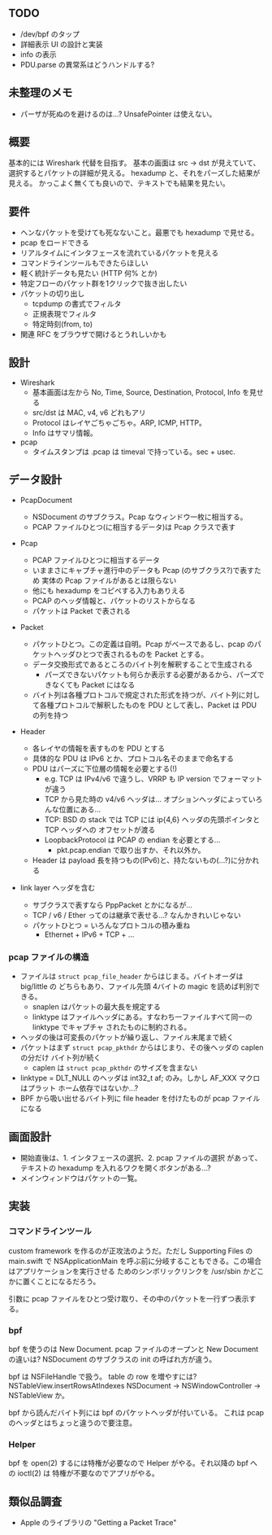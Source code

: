 ## TODO

 - /dev/bpf のタップ
 - 詳細表示 UI の設計と実装
 - info の表示
 - PDU.parse の異常系はどうハンドルする?

## 未整理のメモ
 - パーザが死ぬのを避けるのは...? UnsafePointer は使えない。

## 概要
基本的には Wireshark 代替を目指す。
基本の画面は src -> dst が見えていて、選択するとパケットの詳細が見える。
hexadump と、それをパーズした結果が見える。
かっこよく無くても良いので、テキストでも結果を見たい。

## 要件

 - ヘンなパケットを受けても死なないこと。最悪でも hexadump で見せる。
 - pcap をロードできる
 - リアルタイムにインタフェースを流れているパケットを見える
 - コマンドラインツールもできたらほしい
 - 軽く統計データも見たい (HTTP 何% とか)
 - 特定フローのパケット群を1クリックで抜き出したい
 - パケットの切り出し
   - tcpdump の書式でフィルタ
   - 正規表現でフィルタ
   - 特定時刻(from, to)
 - 関連 RFC をブラウザで開けるとうれしいかも

## 設計

 - Wireshark
   - 基本画面は左から No, Time, Source, Destination, Protocol, Info を見せる
   - src/dst は MAC, v4, v6 どれもアリ
   - Protocol はレイヤごちゃごちゃ。ARP, ICMP, HTTP。
   - Info はサマリ情報。
 - pcap
   - タイムスタンプは .pcap は timeval で持っている。sec + usec.

## データ設計

 - PcapDocument
   - NSDocument のサブクラス。Pcap なウィンドウ一枚に相当する。
   - PCAP ファイルひとつ(に相当するデータ)は Pcap クラスで表す

 - Pcap
   - PCAP ファイルひとつに相当するデータ
   - いままさにキャプチャ進行中のデータも Pcap (のサブクラス?)で表すため
     実体の Pcap ファイルがあるとは限らない
   - 他にも hexadump をコピペする入力もありえる
   - PCAP のヘッダ情報と、パケットのリストからなる
   - パケットは Packet で表される

 - Packet
   - パケットひとつ。この定義は自明。Pcap がベースであるし、pcap のパケットヘッダひとつで表されるものを Packet とする。
   - データ交換形式であるところのバイト列を解釈することで生成される
     - パーズできないパケットも何らか表示する必要があるから、パーズできなくても Packet にはなる
   - バイト列は各種プロトコルで規定された形式を持つが、バイト列に対して各種プロトコルで解釈したものを PDU として表し、Packet は PDU の列を持つ

 - Header
   - 各レイヤの情報を表すものを PDU とする
   - 具体的な PDU は IPv6 とか、プロトコル名そのままで命名する
   - PDU はパーズに下位層の情報を必要とする(!)
     - e.g. TCP は IPv4/v6 で違うし、VRRP も IP version でフォーマットが違う
     - TCP から見た時の v4/v6 ヘッダは... オプションヘッダによっていろんな位置にある...
     - TCP: BSD の stack では TCP には ip{4,6} ヘッダの先頭ポインタと TCP ヘッダへの
       オフセットが渡る
     - LoopbackProtocol は PCAP の endian を必要とする...
       - pkt.pcap.endian で取り出すか、それ以外か。
   - Header は payload 長を持つもの(IPv6)と、持たないもの(...?)に分かれる

 - link layer ヘッダを含む
     - サブクラスで表すなら PppPacket とかになるが...
   - TCP / v6 / Ether ってのは継承で表せる...? なんかきれいじゃない
   - パケットひとつ = いろんなプロトコルの積み重ね
     - Ethernet + IPv6 + TCP + ...

### pcap ファイルの構造

 - ファイルは `struct pcap_file_header` からはじまる。バイトオーダは big/little の
   どちらもあり、ファイル先頭 4バイトの magic を読めば判別できる。
   - snaplen はパケットの最大長を規定する
   - linktype はファイルヘッダにある。すなわち一ファイルすべて同一の linktype でキャプチャ
     されたものに制約される。
 - ヘッダの後は可変長のパケットが繰り返し、ファイル末尾まで続く
 - パケットはまず `struct pcap_pkthdr` からはじまり、その後ヘッダの caplen の分だけ
   バイト列が続く
   - caplen は `struct pcap_pkthdr` のサイズを含まない
 - linktype = DLT_NULL のヘッダは int32_t af; のみ。しかし AF_XXX マクロはプラット
   ホーム依存ではないか...?
 - BPF から吸い出せるバイト列に file header を付けたものが pcap ファイルになる

## 画面設計
 - 開始直後は、1. インタフェースの選択、2. pcap ファイルの選択 があって、テキストの hexadump を入れるワクを開くボタンがある...?
 - メインウィンドウはパケットの一覧。

## 実装

### コマンドラインツール
custom framework を作るのが正攻法のようだ。ただし Supporting Files の main.swift で
NSApplicationMain を呼ぶ前に分岐することもできる。この場合はアプリケーションを実行させる
ためのシンボリックリンクを /usr/sbin かどこかに置くことになるだろう。

引数に pcap ファイルをひとつ受け取り、その中のパケットを一行ずつ表示する。

### bpf
bpf を使うのは New Document.  pcap ファイルのオープンと New Document の違いは?
NSDocument のサブクラスの init の呼ばれ方が違う。

bpf は NSFileHandle で扱う。
table の row を増やすには?
NSTableView.insertRowsAtIndexes
NSDocument -> NSWindowController -> NSTableView か。

bpf から読んだバイト列には bpf のパケットヘッダが付いている。
これは pcap のヘッダとはちょっと違うので要注意。


### Helper
bpf を open(2) するには特権が必要なので Helper がやる。それ以降の bpf への ioctl(2) は
特権が不要なのでアプリがやる。


## 類似品調査
 - Apple のライブラリの "Getting a Packet Trace"
